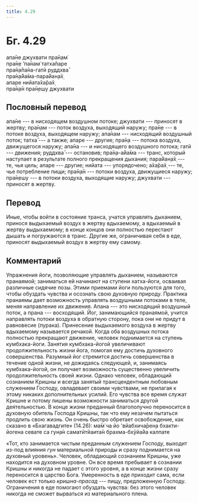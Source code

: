 ```yaml
---
title: 4.29
---
```


# Бг. 4.29
апа̄не джухвати пра̄н̣ам̇<br/>
пра̄н̣е ’па̄нам̇ татха̄паре<br/>
пра̄н̣а̄па̄на-гатӣ руддхва̄<br/>
пра̄н̣а̄йа̄ма-пара̄йан̣а̄х̣<br/>
апаре нийата̄ха̄ра̄х̣<br/>
пра̄н̣а̄н пра̄н̣ешу джухвати
## Пословный перевод

апа̄не --- в нисходящем воздушном потоке; джухвати --- приносят в жертву;
пра̄н̣ам --- поток воздуха, выходящий наружу; пра̄н̣е --- в потоке воздуха,
выходящем наружу; апа̄нам --- нисходящий воздушный поток; татха̄ --- а
также; апаре --- другие; пра̄н̣а --- потока воздуха, движущегося наружу;
апа̄на --- и нисходящего воздушного потока; гатӣ --- движения; руддхва̄
--- остановив; пра̄н̣а-а̄йа̄ма --- транс, который наступает в результате
полного прекращения дыхания; пара̄йан̣а̄х̣ --- те, чья цель; апаре ---
другие; нийата --- упорядочено; а̄ха̄ра̄х̣ --- те, чье потребление пищи;
пра̄н̣а̄н --- потоки воздуха, движущиеся наружу; пра̄н̣ешу --- в потоки
воздуха, выходящие наружу; джухвати --- приносят в жертву.

## Перевод

Иные, чтобы войти в состояние транса, учатся управлять дыханием, принося
выдыхаемый воздух в жертву вдыхаемому, а вдыхаемый в жертву выдыхаемому;
в конце концов они полностью перестают дышать и погружаются в транс.
Другие же, ограничивая себя в еде, приносят выдыхаемый воздух в жертву
ему самому.

## Комментарий

Упражнения йоги, позволяющие управлять дыханием, называются пранаямой;
заниматься ей начинают на ступени хатха-йоги, осваивая различные сидячие
позы. Этими приемами йоги пользуются для того, чтобы обуздать чувства и
осознать свою духовную природу. Практика пранаямы дает возможность
управлять воздушными потоками в теле, меняя направление их движения.
Апана --- это нисходящий воздушный поток, а прана --- восходящий. Йог,
занимающийся пранаямой, учится направлять потоки воздуха в обратную
сторону, пока они не придут в равновесие (пурака). Принесение
выдыхаемого воздуха в жертву вдыхаемому называется речакой. Когда оба
воздушных потока полностью прекращают движение, человек поднимается на
ступень кумбхака-йоги. Занятия кумбхака-йогой увеличивают
продолжительность жизни йога, помогая ему достичь духовного
совершенства. Разумный йог стремится достичь совершенства в течение
одной жизни, не дожидаясь следующей, и, занимаясь кумбхака-йогой, он
получает возможность существенно увеличить продолжительность своей
жизни. Однако человек, обладающий сознанием Кришны и всегда занятый
трансцендентным любовным служением Господу, овладевает своими чувствами,
не прилагая к этому никаких дополнительных усилий. Его чувства все время
служат Кришне и потому лишены возможности заниматься другой
деятельностью. В конце жизни преданный благополучно переносится в
духовную обитель Господа Кришны, так что ему незачем пытаться продлить
свою жизнь. Он очень быстро обретает освобождение, как сказано в
«Бхагавадгите» (14.26): ма̄м̇ ча йо 'вйабхича̄рен̣а бхакти-йогена севате са
гун̣а̄н саматӣтйаита̄н брахма-бхӯйа̄йа калпате

«Тот, кто занимается чистым преданным служением Господу, выходит из-под
влияния *гун* материальной природы и сразу поднимается на духовный
уровень». Человек, обладающий сознанием Кришны, уже находится на
духовном уровне. Он все время пребывает в сознании Кришны и никогда не
падает с этого уровня, а в конце жизни сразу переносится в царство Бога.
Умеренность в еде приходит сама, если человек ест только *кришна-прасад*
--- пищу, предложенную Господу. Ограничения в еде помогают обуздать
чувства: без этого человек никогда не сможет вырваться из материального
плена.
